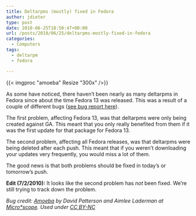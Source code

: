 ```yaml
---
title: Deltarpms (mostly) fixed in Fedora
author: jdieter
type: post
date: 2010-06-25T18:50:47+00:00
url: /posts/2010/06/25/deltarpms-mostly-fixed-in-fedora
categories:
  - Computers
tags:
  - deltarpm
  - fedora

---
```

{{< imgproc "amoeba" Resize "300x" />}}

As some have noticed, there haven&#8217;t been nearly as many deltarpms in Fedora since about the time Fedora 13 was released. This was a result of a couple of different bugs ([see bug report here][2]).

The first problem, affecting Fedora 13, was that deltarpms were only being created against GA. This meant that you only really benefited from them if it was the first update for that package for Fedora 13.

The second problem, affecting all Fedora releases, was that deltarpms were being deleted after each push. This meant that if you weren&#8217;t downloading your updates very frequently, you would miss a lot of them.

The good news is that both problems should be fixed in today&#8217;s or tomorrow&#8217;s push.

**Edit (7/2/2010):** It looks like the second problem has _not_ been fixed. We&#8217;re still trying to track down the problem.

_Bug credit: [Amoeba][3] by David Patterson and Aimlee Laderman at [Micro*scope][4]. Used under [CC BY-NC][5]_

 [2]: https://bugzilla.redhat.com/show_bug.cgi?id=598584
 [3]: http://www.eol.org/pages/62527#image-2087429
 [4]: http://starcentral.mbl.edu/microscope/
 [5]: http://creativecommons.org/licenses/by-nc/3.0/

